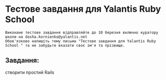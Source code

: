 # Тестове завдання для Yalantis Ruby School  
    Виконане тестове завдання відправляйте до 10 березня включно куратору школи на dasha.kornienko@yalantis.net 
    Обов'язково напишіть тему письма "Тестове завдання для Yalantis Ruby School " та не забудьте вказати своє ім'я та прізвище.
## Завдання:
створити простий Rails 